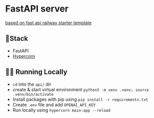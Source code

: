 # FastAPI server

[based on fast api railway starter template](https://github.com/railwayapp-templates/fastapi/)

## 🥞Stack

- FastAPI
- [Hypercorn](https://hypercorn.readthedocs.io/)

## 👩‍💻 Running Locally

- `cd` into the `api/` dir
- create & start virtual environment `python3 -m venv .venv; source .venv/bin/activate`
- Install packages with pip using `pip install -r requirements.txt`
- Create `.env` file and add `OPENAI_API_KEY`
- Run locally using `hypercorn main:app --reload`
